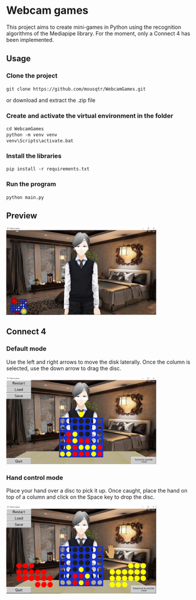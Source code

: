 # Webcam games

This project aims to create mini-games in Python using the recognition algorithms of the Mediapipe library. For the moment, only a Connect 4 has been implemented.

## Usage
### Clone the project
```
git clone https://github.com/mousqtr/WebcamGames.git
```
or download and extract the .zip file

### Create and activate the virtual environment in the folder
```
cd WebcamGames
python -m venv venv
venv\Scripts\activate.bat
```
### Install the libraries 
```
pip install -r requirements.txt
```
### Run the program
```
python main.py
```

## Preview

<img src="/resources/images/preview.png?raw=true" alt="preview" style="width: 400px;"/>

## Connect 4
### Default mode

Use the left and right arrows to move the disk laterally. Once the column is selected, use the down arrow to drag the disc.

<img src="/resources/images/connect4_1.png?raw=true" alt="connect4_1" style="width: 400px;"/>

### Hand control mode

Place your hand over a disc to pick it up. Once caught, place the hand on top of a column and click on the Space key to drop the disc.

<img src="/resources/images/connect4_2.png?raw=true" alt="connect4_2" style="width: 400px;"/>

